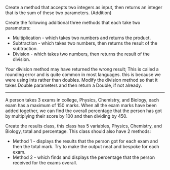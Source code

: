 Create a method that accepts two integers as input, then returns an integer that is the sum of these two parameters. (Addition)

Create the following additional three methods that each take two parameters:

- Multiplication - which takes two numbers and returns the product.
- Subtraction - which takes two numbers, then returns the result of the subtraction.
- Division - which takes two numbers, then returns the result of the division.

Your division method may have returned the wrong result; This is called a rounding error and is quite common in most languages. this is because we were using ints rather than doubles. Modify the division method so that it takes Double parameters and then return a Double, if not already.

----------------------
A person takes 3 exams in college, Physics, Chemistry, and Biology, each exam has a maximum of 150 marks. When all the exam marks have been added together, we can find the overall percentage that the person has got by multiplying their score by 100 and then dividing by 450.

Create the results class, this class has 5 variables, Physics, Chemistry, and Biology, total and percentage. This class should also have 2 methods:

- Method 1 - displays the results that the person got for each exam and then the total mark. Try to make the output neat and bespoke for each exam.
- Method 2 - which finds and displays the percentage that the person received for the exams overall.
